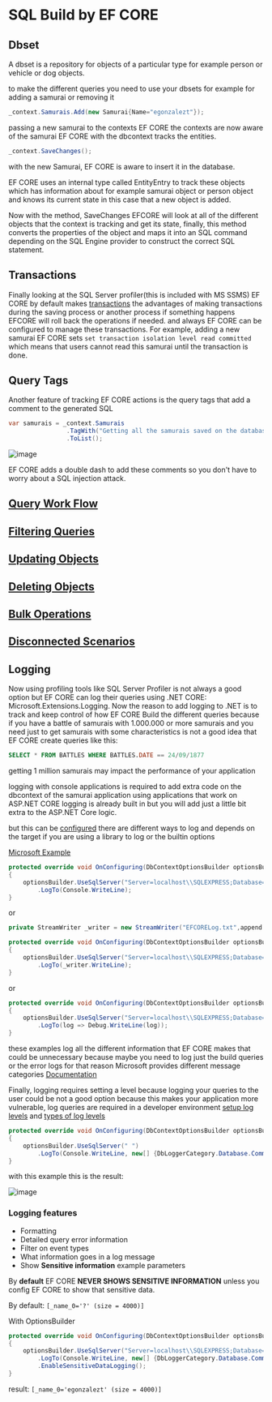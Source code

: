 # SQL Build by EF CORE

## Dbset

A dbset is a repository for objects of a particular type for example person or vehicle or dog objects.

to make the different queries you need to use your dbsets for example for adding a samurai or removing it 

```csharp
_context.Samurais.Add(new Samurai{Name="egonzalezt"});
```

passing a new samurai to the contexts EF CORE the contexts are now aware of the samurai EF CORE with the dbcontext tracks the entities.

```csharp
_context.SaveChanges();
```

with the new Samurai, EF CORE is aware to insert it in the database.

EF CORE uses an internal type called EntityEntry to track these objects which has information about for example samurai object or person object and knows its current state in this case that a new object is added.

Now with the method, SaveChanges EFCORE will look at all of the different objects that the context is tracking and get its state, finally, this method converts the properties of the object and maps it into an SQL command depending on the SQL Engine provider to construct the correct SQL statement.

## Transactions

Finally looking at the SQL Server profiler(this is included with MS SSMS) EF CORE by default makes [transactions](https://learn.microsoft.com/en-us/ef/core/saving/transactions) the advantages of making transactions during the saving process or another process if something happens EFCORE will roll back the operations if needed. and always EF CORE can be configured to manage these transactions. For example, adding a new samurai EF CORE sets `set transaction isolation level read committed` which means that users cannot read this samurai until the transaction is done.

## Query Tags 
 
Another feature of tracking EF CORE actions is the query tags that add a comment to the generated SQL

```csharp
var samurais = _context.Samurais
                .TagWith("Getting all the samurais saved on the database")
                .ToList();
```
![image](https://user-images.githubusercontent.com/53051438/197365740-0566d74e-ed96-4460-900d-e50b4c7e29a5.png)

EF CORE adds a double dash to add these comments so you don't have to worry about a SQL injection attack.

## [Query Work Flow](EFCore_DataModel/QueryWorkflow.md)

## [Filtering Queries](EFCore_DataModel/FilteringQueries.md)

## [Updating Objects](EFCore_DataModel/UpdatingObjects.md)

## [Deleting Objects](EFCore_DataModel/DeletingObjects.md)

## [Bulk Operations](EFCore_DataModel/BulkOperations.md)

## [Disconnected Scenarios](EFCore_DataModel/DisconnectedScenarios.md)


## Logging 

Now using profiling tools like SQL Server Profiler is not always a good option but EF CORE can log their queries using .NET CORE: Microsoft.Extensions.Logging. Now the reason to add logging to .NET is to track and keep control of how EF CORE Build the different queries because if you have a battle of samurais with 1.000.000 or more samurais and you need just to get samurais with some characteristics is not a good idea that EF CORE create queries like this:

```SQL
SELECT * FROM BATTLES WHERE BATTLES.DATE == 24/09/1877
``` 

getting 1 million samurais may impact the performance of your application

logging with console applications is required to add extra code on the dbcontext of the samurai application using applications that work on ASP.NET CORE logging is already built in but you will add just a little bit extra to the ASP.NET Core logic.

but this can be [configured](https://www.entityframeworktutorial.net/efcore/logging-in-entityframework-core.aspx) there are different ways to log and depends on the target if you are using a library to log or the builtin options 

[Microsoft Example](https://learn.microsoft.com/en-us/ef/core/logging-events-diagnostics/simple-logging)

```csharp
protected override void OnConfiguring(DbContextOptionsBuilder optionsBuilder)
{
    optionsBuilder.UseSqlServer("Server=localhost\\SQLEXPRESS;Database=SamuraiDb;Trusted_Connection=True;")
        .LogTo(Console.WriteLine);
}
```

or 

```csharp
private StreamWriter _writer = new StreamWriter("EFCORELog.txt",append:true);

protected override void OnConfiguring(DbContextOptionsBuilder optionsBuilder)
{
    optionsBuilder.UseSqlServer("Server=localhost\\SQLEXPRESS;Database=SamuraiDb;Trusted_Connection=True;")
        .LogTo(_writer.WriteLine);
}
```

or

```csharp
protected override void OnConfiguring(DbContextOptionsBuilder optionsBuilder)
{
    optionsBuilder.UseSqlServer("Server=localhost\\SQLEXPRESS;Database=SamuraiDb;Trusted_Connection=True;")
        .LogTo(log => Debug.WriteLine(log));
}
```

these examples log all the different information that EF CORE makes that could be unnecessary because maybe you need to log just the build queries or the error logs for that reason Microsoft provides different message categories [Documentation](https://learn.microsoft.com/en-us/ef/core/logging-events-diagnostics/simple-logging#message-categories)

Finally, logging requires setting a level because logging your queries to the user could be not a good option because this makes your application more vulnerable, log queries are required in a developer environment [setup log levels](https://learn.microsoft.com/en-us/aspnet/core/fundamentals/logging#configure-logging) and [types of log levels](https://learn.microsoft.com/en-us/dotnet/api/microsoft.extensions.logging.loglevel?view=dotnet-plat-ext-6.0)

```csharp
protected override void OnConfiguring(DbContextOptionsBuilder optionsBuilder)
{
    optionsBuilder.UseSqlServer(" ")
        .LogTo(Console.WriteLine, new[] {DbLoggerCategory.Database.Command.Name}, LogLevel.Information );
}
```

with this example this is the result:

![image](https://user-images.githubusercontent.com/53051438/197368976-e09e63a3-1869-4c62-b005-9143172fe1a6.png)

### Logging features

* Formatting
* Detailed query error information
* Filter on event types
* What information goes in a log message
* Show **Sensitive information** example parameters

By **default** EF CORE **NEVER SHOWS SENSITIVE INFORMATION** unless you config EF CORE to show that sensitive data.

By default: `[_name_0='?' (size = 4000)]`

With OptionsBuilder

```csharp
protected override void OnConfiguring(DbContextOptionsBuilder optionsBuilder)
{
    optionsBuilder.UseSqlServer("Server=localhost\\SQLEXPRESS;Database=SamuraiDb;Trusted_Connection=True;")
        .LogTo(Console.WriteLine, new[] {DbLoggerCategory.Database.Command.Name}, LogLevel.Information )
        .EnableSensitiveDataLogging();
}
```

result: `[_name_0='egonzalezt' (size = 4000)]`
